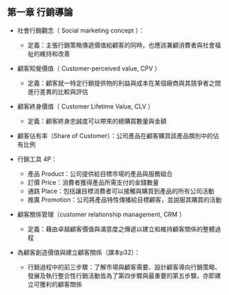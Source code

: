 ## 第一章 行銷導論

* 社會行銷觀念（ Social marketing concept ）：
  * 定義：主張行銷策略傳遞價值給顧客的同時，也應該兼顧消費者與社會福祉的維持和改善

* 顧客知覺價值（ Customer-perceived value, CPV ）
  * 定義：顧客就一特定行銷提供物的利益與成本在某個廠商與其競爭者之間進行差異的比較與評估

* 顧客終身價值（ Customer Lifetime Value, CLV ）
  * 定義：顧客終身忠誠度可以帶來的總購買數量與金額

* 顧客佔有率（Share of Customer）：公司產品在顧客購買該產品類別中的佔有比例

* 行銷工具 4P：
  * 產品 Product：公司提供給目標市場的產品與服務組合
  * 訂價 Price：消費者獲得產品所需支付的金錢數量
  * 通路 Place：包括讓目標消費者可以接觸與購買到產品的所有公司活動
  * 推廣 Promotion：公司將產品特性傳播給目標顧客，並說服其購買的活動

* 顧客關係管理（customer relationship management, CRM ）
  * 定義：藉由卓越顧客價值與滿意度之傳遞以建立和維持顧客關係的整體過程

* 為顧客創造價值與建立顧客關係（課本p32）：
  * 行銷過程中的前三步驟：了解市場與顧客需要、設計顧客導向行銷策略、發展及執行整合性行銷活動皆為了第四步驟與最重要的第五步驟，亦即建立可獲利的顧客關係


